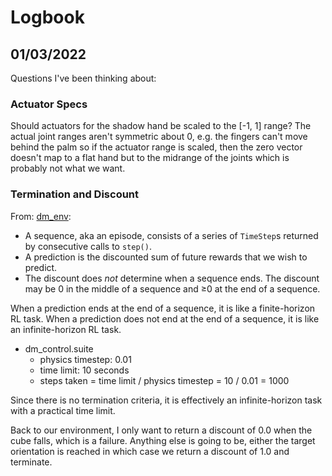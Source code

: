 # Logbook

## 01/03/2022

Questions I've been thinking about:

### Actuator Specs

Should actuators for the shadow hand be scaled to the [-1, 1] range? The actual joint ranges aren't symmetric about 0, e.g. the fingers can't move behind the palm so if the actuator range is scaled, then the zero vector doesn't map to a flat hand but to the midrange of the joints which is probably not what we want.

### Termination and Discount

From: [dm_env](https://github.com/deepmind/dm_env/blob/master/docs/index.md):

* A sequence, aka an episode, consists of a series of `TimeStep`s returned by consecutive calls to `step()`.
* A prediction is the discounted sum of future rewards that we wish to predict.
* The discount does *not* determine when a sequence ends. The discount may be 0 in the middle of a sequence and ≥0 at the end of a sequence.

When a prediction ends at the end of a sequence, it is like a finite-horizon RL task. When a prediction does not end at the end of a sequence, it is like an infinite-horizon RL task.

* dm_control.suite
    * physics timestep: 0.01
    * time limit: 10 seconds
    * steps taken = time limit / physics timestep = 10 / 0.01 = 1000

Since there is no termination criteria, it is effectively an infinite-horizon task with a practical time limit.

Back to our environment, I only want to return a discount of 0.0 when the cube falls, which is a failure. Anything else is going to be, either the target orientation is reached in which case we return a discount of 1.0 and terminate.
